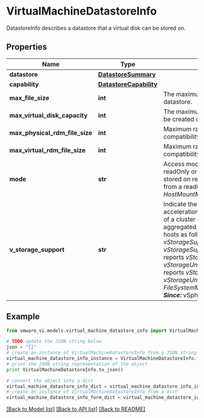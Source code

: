 # VirtualMachineDatastoreInfo

DatastoreInfo describes a datastore that a virtual disk can be stored on. 

## Properties
Name | Type | Description | Notes
------------ | ------------- | ------------- | -------------
**datastore** | [**DatastoreSummary**](DatastoreSummary.md) |  | 
**capability** | [**DatastoreCapability**](DatastoreCapability.md) |  | 
**max_file_size** | **int** | The maximum size of a file that can reside on this datastore.  | 
**max_virtual_disk_capacity** | **int** | The maximum capacity of a virtual disk which can be created on this volume  ***Since:*** vSphere API 5.5  | [optional] 
**max_physical_rdm_file_size** | **int** | Maximum raw device mapping size (physical compatibility)  ***Since:*** vSphere API 6.0  | [optional] 
**max_virtual_rdm_file_size** | **int** | Maximum raw device mapping size (virtual compatibility)  ***Since:*** vSphere API 6.0  | [optional] 
**mode** | **str** | Access mode for this datastore.  This is either readOnly or readWrite. A virtual disk needs to be stored on readWrite datastore. ISOs can be read from a readOnly datastore.  See also *HostMountMode_enum*.  | 
**v_storage_support** | **str** | Indicate the states of vStorage hardware acceleration support for this datastore.  In the case of a cluster compute resource, this property is aggregated from the values reported by individual hosts as follows: - If at least one host reports   *vStorageSupported*,   then it is set to   *vStorageSupported*. - Else if at least one host reports   *vStorageUnknown*,   it is set to   *vStorageUnknown*. - Else if at least one host reports   *vStorageUnsupported*,   it is set to   *vStorageUnsupported*. - Else it is unset.    See also *FileSystemMountInfoVStorageSupportStatus_enum*.  ***Since:*** vSphere API 5.0  | [optional] 

## Example

```python
from vmware_vi.models.virtual_machine_datastore_info import VirtualMachineDatastoreInfo

# TODO update the JSON string below
json = "{}"
# create an instance of VirtualMachineDatastoreInfo from a JSON string
virtual_machine_datastore_info_instance = VirtualMachineDatastoreInfo.from_json(json)
# print the JSON string representation of the object
print VirtualMachineDatastoreInfo.to_json()

# convert the object into a dict
virtual_machine_datastore_info_dict = virtual_machine_datastore_info_instance.to_dict()
# create an instance of VirtualMachineDatastoreInfo from a dict
virtual_machine_datastore_info_form_dict = virtual_machine_datastore_info.from_dict(virtual_machine_datastore_info_dict)
```
[[Back to Model list]](../README.md#documentation-for-models) [[Back to API list]](../README.md#documentation-for-api-endpoints) [[Back to README]](../README.md)


